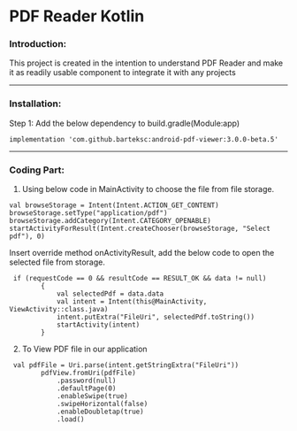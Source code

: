 # PDF Reader Kotlin

### Introduction:

This project is created in the intention to understand PDF Reader and make it as
readily usable component to integrate it with any projects

----------------------------------------------------------------------------------------------------

### Installation:

Step 1: Add the below dependency to build.gradle(Module:app)

``` 
implementation 'com.github.barteksc:android-pdf-viewer:3.0.0-beta.5'
```

----------------------------------------------------------------------------------------------------

### Coding Part:

1. Using below code in MainActivity to choose the file from file storage.

```
val browseStorage = Intent(Intent.ACTION_GET_CONTENT)
browseStorage.setType("application/pdf")
browseStorage.addCategory(Intent.CATEGORY_OPENABLE)
startActivityForResult(Intent.createChooser(browseStorage, "Select pdf"), 0)
```

Insert override method onActivityResult, add the below code to open the selected file from storage.

```
 if (requestCode == 0 && resultCode == RESULT_OK && data != null)
        {
            val selectedPdf = data.data
            val intent = Intent(this@MainActivity, ViewActivity::class.java)
            intent.putExtra("FileUri", selectedPdf.toString())
            startActivity(intent)
        }
```   
2. To View PDF file in our application

```
 val pdfFile = Uri.parse(intent.getStringExtra("FileUri"))
        pdfView.fromUri(pdfFile)
            .password(null)
            .defaultPage(0)
            .enableSwipe(true)
            .swipeHorizontal(false)
            .enableDoubletap(true)
            .load()
```

